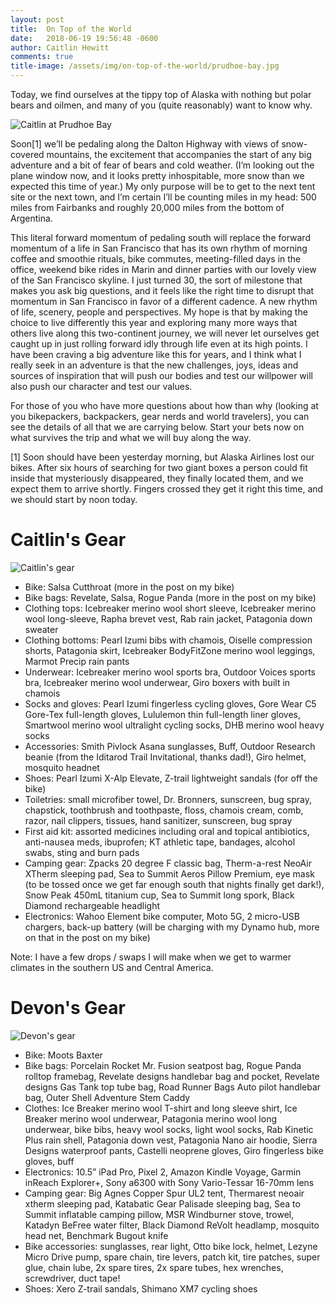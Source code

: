 ```yaml
---
layout: post
title:  On Top of the World
date:   2018-06-19 19:56:48 -0600
author: Caitlin Hewitt
comments: true
title-image: /assets/img/on-top-of-the-world/prudhoe-bay.jpg
---
```


Today, we find ourselves at the tippy top of Alaska with nothing but polar
bears and oilmen, and many of you (quite reasonably) want to know why.

<div>
  <img src="{{ site.baseurl }}/assets/img/on-top-of-the-world/caitlin-prudhoe.jpg"
       alt="Caitlin at Prudhoe Bay">
</div>

Soon[1] we’ll be pedaling along the Dalton Highway with views of snow-covered
mountains, the excitement that accompanies the start of any big adventure and a
bit of fear of bears and cold weather. (I’m looking out the plane window now,
and it looks pretty inhospitable, more snow than we expected this time of
year.) My only purpose will be to get to the next tent site or the next town,
and I’m certain I’ll be counting miles in my head: 500 miles from Fairbanks and
roughly 20,000 miles from the bottom of Argentina.

This literal forward momentum of pedaling south will replace the forward
momentum of a life in San Francisco that has its own rhythm of morning coffee
and smoothie rituals, bike commutes, meeting-filled days in the office, weekend
bike rides in Marin and dinner parties with our lovely view of the San
Francisco skyline. I just turned 30, the sort of milestone that makes you ask
big questions, and it feels like the right time to disrupt that momentum in San
Francisco in favor of a different cadence. A new rhythm of life, scenery,
people and perspectives. My hope is that by making the choice to live
differently this year and exploring many more ways that others live along this
two-continent journey, we will never let ourselves get caught up in just
rolling forward idly through life even at its high points. I have been craving
a big adventure like this for years, and I think what I really seek in an
adventure is that the new challenges, joys, ideas and sources of inspiration
that will push our bodies and test our willpower will also push our character
and test our values.

For those of you who have more questions about how than why (looking at you
bikepackers, backpackers, gear nerds and world travelers), you can see the
details of all that we are carrying below. Start your bets now on what survives
the trip and what we will buy along the way.

[1] Soon should have been yesterday morning, but Alaska Airlines lost our bikes.
After six hours of searching for two giant boxes a person could fit inside that
mysteriously disappeared, they finally located them, and we expect them to
arrive shortly. Fingers crossed they get it right this time, and we should
start by noon today.

# Caitlin's Gear

<div>
  <img src="{{ site.baseurl }}/assets/img/on-top-of-the-world/caitlin-gear.jpg"
       alt="Caitlin's gear">
</div>

- Bike: Salsa Cutthroat (more in the post on my bike)
- Bike bags: Revelate, Salsa, Rogue Panda (more in the post on my bike)
- Clothing tops: Icebreaker merino wool short sleeve, Icebreaker merino wool
  long-sleeve, Rapha brevet vest, Rab rain jacket, Patagonia down sweater
- Clothing bottoms: Pearl Izumi bibs with chamois, Oiselle compression shorts,
  Patagonia skirt, Icebreaker BodyFitZone merino wool leggings, Marmot Precip
  rain pants
- Underwear: Icebreaker merino wool sports bra, Outdoor Voices sports bra,
  Icebreaker merino wool underwear, Giro boxers with built in chamois
- Socks and gloves: Pearl Izumi fingerless cycling gloves, Gore Wear C5
  Gore-Tex full-length gloves, Lululemon thin full-length liner gloves,
  Smartwool merino wool ultralight cycling socks, DHB merino wool heavy socks
- Accessories: Smith Pivlock Asana sunglasses, Buff, Outdoor Research beanie
  (from the Iditarod Trail Invitational, thanks dad!), Giro helmet, mosquito
  headnet
- Shoes: Pearl Izumi X-Alp Elevate, Z-trail lightweight sandals (for off the
  bike)
- Toiletries: small microfiber towel, Dr. Bronners, sunscreen, bug spray,
  chapstick, toothbrush and toothpaste, floss, chamois cream, comb, razor, nail
  clippers, tissues, hand sanitizer, sunscreen, bug spray
- First aid kit: assorted medicines including oral and topical antibiotics,
  anti-nausea meds, ibuprofen; KT athletic tape, bandages, alcohol swabs, sting
  and burn pads
- Camping gear: Zpacks 20 degree F classic bag, Therm-a-rest NeoAir XTherm
  sleeping pad, Sea to Summit Aeros Pillow Premium, eye mask (to be tossed once
  we get far enough south that nights finally get dark!), Snow Peak 450mL
  titanium cup, Sea to Summit long spork, Black Diamond rechargeable headlight
- Electronics: Wahoo Element bike computer, Moto 5G, 2 micro-USB chargers,
  back-up battery (will be charging with my Dynamo hub, more on that in the
  post on my bike)

Note: I have a few drops / swaps I will make when we get to warmer climates in the southern US and Central America.

# Devon's Gear

<div>
  <img src="{{ site.baseurl }}/assets/img/on-top-of-the-world/devon-gear.jpg"
       alt="Devon's gear">
</div>

- Bike: Moots Baxter
- Bike bags: Porcelain Rocket Mr. Fusion seatpost bag, Rogue Panda rolltop
  framebag, Revelate designs handlebar bag and pocket, Revelate designs Gas
  Tank top tube bag, Road Runner Bags Auto pilot handlebar bag, Outer Shell
  Adventure Stem Caddy
- Clothes: Ice Breaker merino wool T-shirt and long sleeve shirt, Ice Breaker
  merino wool underwear, Patagonia merino wool long underwear, bike bibs, heavy
  wool socks, light wool socks, Rab Kinetic Plus rain shell, Patagonia down
  vest, Patagonia Nano air hoodie, Sierra Designs waterproof pants, Castelli
  neoprene gloves, Giro fingerless bike gloves, buff
- Electronics: 10.5” iPad Pro, Pixel 2, Amazon Kindle Voyage, Garmin inReach
  Explorer+, Sony a6300 with Sony Vario-Tessar 16-70mm lens
- Camping gear: Big Agnes Copper Spur UL2 tent, Thermarest neoair xtherm
  sleeping pad, Katabatic Gear Palisade sleeping bag, Sea to Summit inflatable
  camping pillow, MSR Windburner stove, trowel, Katadyn BeFree water filter,
  Black Diamond ReVolt headlamp, mosquito head net, Benchmark Bugout knife
- Bike accessories: sunglasses, rear light, Otto bike lock, helmet, Lezyne
  Micro Drive pump, spare chain, tire levers, patch kit, tire patches, super
  glue, chain lube, 2x spare tires, 2x spare tubes, hex wrenches, screwdriver,
  duct tape!
- Shoes: Xero Z-trail sandals, Shimano XM7 cycling shoes

